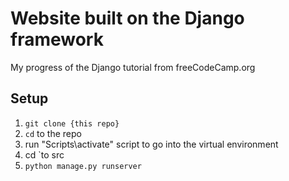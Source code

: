 # Website built on the Django framework
My progress of the Django tutorial from freeCodeCamp.org

## Setup
1. `git clone {this repo}`
2. `cd` to the repo
3. run "Scripts\activate" script to go into the virtual environment
4. cd `to src
5. `python manage.py runserver`

